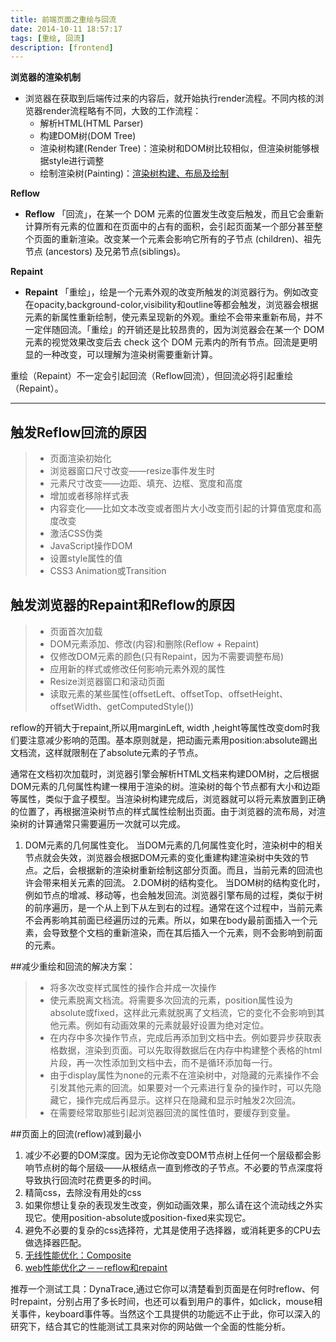 ```yaml
---
title: 前端页面之重绘与回流
date: 2014-10-11 18:57:17
tags: [重绘, 回流] 
description: [frontend]
---
```


**浏览器的渲染机制**

- 浏览器在获取到后端传过来的内容后，就开始执行render流程。不同内核的浏览器render流程略有不同，大致的工作流程：
    - 解析HTML(HTML Parser)
    - 构建DOM树(DOM Tree)
    - 渲染树构建(Render Tree)：渲染树和DOM树比较相似，但渲染树能够根据style进行调整
    - 绘制渲染树(Painting)：[渲染树构建、布局及绘制][1] 

<!-- more -->

**Reflow**

- **Reflow** 「回流」，在某一个 DOM 元素的位置发生改变后触发，而且它会重新计算所有元素的位置和在页面中的占有的面积，会引起页面某一个部分甚至整个页面的重新渲染。改变某一个元素会影响它所有的子节点 (children)、祖先节点 (ancestors) 及兄弟节点(siblings)。

**Repaint**

- **Repaint** 「重绘」，绘是一个元素外观的改变所触发的浏览器行为。例如改变在opacity,background-color,visibility和outline等都会触发，浏览器会根据元素的新属性重新绘制，使元素呈现新的外观。重绘不会带来重新布局，并不一定伴随回流。「重绘」的开销还是比较昂贵的，因为浏览器会在某一个 DOM 元素的视觉效果改变后去 check 这个 DOM 元素内的所有节点。回流是更明显的一种改变，可以理解为渲染树需要重新计算。

重绘（Repaint）不一定会引起回流（Reflow回流），但回流必将引起重绘（Repaint）。

--------------------------------------
## 触发Reflow回流的原因
> * 页面渲染初始化
> * 浏览器窗口尺寸改变——resize事件发生时
> * 元素尺寸改变——边距、填充、边框、宽度和高度
> * 增加或者移除样式表
> * 内容变化——比如文本改变或者图片大小改变而引起的计算值宽度和高度改变
> * 激活CSS伪类
> * JavaScript操作DOM
> * 设置style属性的值
> * CSS3 Animation或Transition

## 触发浏览器的Repaint和Reflow的原因
> * 页面首次加载
> * DOM元素添加、修改(内容)和删除(Reflow + Repaint)
> * 仅修改DOM元素的颜色(只有Repaint，因为不需要调整布局)
> * 应用新的样式或修改任何影响元素外观的属性
> * Resize浏览器窗口和滚动页面
> * 读取元素的某些属性(offsetLeft、offsetTop、offsetHeight、offsetWidth、getComputedStyle())


reflow的开销大于repaint,所以用marginLeft, width ,height等属性改变dom时我们要注意减少影响的范围。基本原则就是，把动画元素用position:absolute踢出文档流，这样就限制在了absolute元素的子节点。

通常在文档初次加载时，浏览器引擎会解析HTML文档来构建DOM树，之后根据DOM元素的几何属性构建一棵用于渲染的树。渲染树的每个节点都有大小和边距等属性，类似于盒子模型。当渲染树构建完成后，浏览器就可以将元素放置到正确的位置了，再根据渲染树节点的样式属性绘制出页面。由于浏览器的流布局，对渲染树的计算通常只需要遍历一次就可以完成。



1. DOM元素的几何属性变化。
当DOM元素的几何属性变化时，渲染树中的相关节点就会失效，浏览器会根据DOM元素的变化重建构建渲染树中失效的节点。之后，会根据新的渲染树重新绘制这部分页面。而且，当前元素的回流也许会带来相关元素的回流。
2.DOM树的结构变化。
当DOM树的结构变化时，例如节点的增减、移动等，也会触发回流。浏览器引擎布局的过程，类似于树的前序遍历，是一个从上到下从左到右的过程。通常在这个过程中，当前元素不会再影响其前面已经遍历过的元素。所以，如果在body最前面插入一个元素，会导致整个文档的重新渲染，而在其后插入一个元素，则不会影响到前面的元素。


##减少重绘和回流的解决方案：
> * 将多次改变样式属性的操作合并成一次操作
> * 使元素脱离文档流。将需要多次回流的元素，position属性设为absolute或fixed，这样此元素就脱离了文档流，它的变化不会影响到其他元素。例如有动画效果的元素就最好设置为绝对定位。
> * 在内存中多次操作节点，完成后再添加到文档中去。例如要异步获取表格数据，渲染到页面。可以先取得数据后在内存中构建整个表格的html片段，再一次性添加到文档中去，而不是循环添加每一行。
> * 由于display属性为none的元素不在渲染树中，对隐藏的元素操作不会引发其他元素的回流。如果要对一个元素进行复杂的操作时，可以先隐藏它，操作完成后再显示。这样只在隐藏和显示时触发2次回流。
> * 在需要经常取那些引起浏览器回流的属性值时，要缓存到变量。


##页面上的回流(reflow)减到最小
1. 减少不必要的DOM深度。因为无论你改变DOM节点树上任何一个层级都会影响节点树的每个层级——从根结点一直到修改的子节点。不必要的节点深度将导致执行回流时花费更多的时间。
2. 精简css，去除没有用处的css
3. 如果你想让复杂的表现发生改变，例如动画效果，那么请在这个流动线之外实现它。使用position-absolute或position-fixed来实现它。
4. 避免不必要的复杂的css选择符，尤其是使用子选择器，或消耗更多的CPU去做选择器匹配。
5. [无线性能优化：Composite][2]
6. [web性能优化之－－reflow和repaint][3]

推荐一个测试工具：DynaTrace,通过它你可以清楚看到页面是在何时reflow、何时repaint，分别占用了多长时间，也还可以看到用户的事件，如click，mouse相关事件，keyboard事件等。当然这个工具提供的功能远不止于此，你可以深入的研究下，结合其它的性能测试工具来对你的网站做一个全面的性能分析。

[1]: https://developers.google.com/web/fundamentals/performance/critical-rendering-path/render-tree-construction?hl=zh-cn
[2]: http://taobaofed.org/blog/2016/04/25/performance-composite/
[3]: http://ilucas.me/2015/03/29/repaint-reflow-md/

